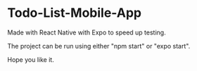 # Todo-List-Mobile-App

Made with React Native with Expo to speed up testing.

The project can be run using either "npm start" or "expo start".

Hope you like it.
